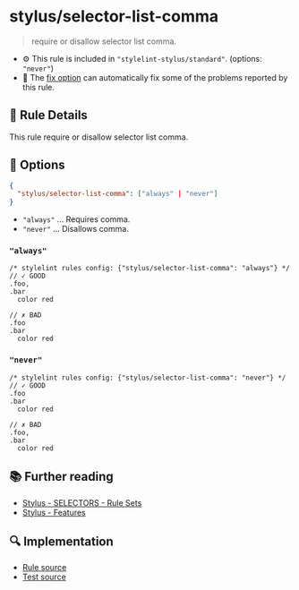 # stylus/selector-list-comma

> require or disallow selector list comma.

- :gear: This rule is included in `"stylelint-stylus/standard"`. (options: `"never"`)
- :wrench: The [fix option](https://stylelint.io/user-guide/usage/options#fix) can automatically fix some of the problems reported by this rule.

## :book: Rule Details

This rule require or disallow selector list comma.

## :wrench: Options

```json
{
  "stylus/selector-list-comma": ["always" | "never"]
}
```

- `"always"` ... Requires comma.
- `"never"` ... Disallows comma.

### `"always"`

```styl
/* stylelint rules config: {"stylus/selector-list-comma": "always"} */
// ✓ GOOD
.foo,
.bar
  color red

// ✗ BAD
.foo
.bar
  color red
```

### `"never"`

```styl
/* stylelint rules config: {"stylus/selector-list-comma": "never"} */
// ✓ GOOD
.foo
.bar
  color red

// ✗ BAD
.foo,
.bar
  color red
```

## :books: Further reading

- [Stylus - SELECTORS - Rule Sets]
- [Stylus - Features]

[Stylus - Features]: https://stylus-lang.com/#features
[Stylus - SELECTORS - Rule Sets]: https://stylus-lang.com/docs/selectors.html#rule-sets

## :mag: Implementation

- [Rule source](https://github.com/stylus/stylelint-stylus/blob/main/lib/rules/selector-list-comma.js)
- [Test source](https://github.com/stylus/stylelint-stylus/blob/main/tests/lib/rules/selector-list-comma.js)
